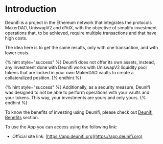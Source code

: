 # Introduction

Deunifi is a project in the Ethereum network that integrates the protocols MakerDAO, UniswapV2 and dYdX, with the objective of simplify investment operations that, to be achieved, require multiple transactions and that have high costs.

The idea here is to get the same results, only with one transaction, and with lower costs.

{% hint style="success" %}
Deunifi does not offer its own assets, instead, any investment done with Deunifi works with UniswapV2 liquidity pool tokens that are locked in your own MakerDAO vaults to create a collateralized position.
{% endhint %}

{% hint style="success" %}
Additionally, as a security measure, Deunifi was designed to not be able to perform operations with your vaults and your tokens. This way, your investments are yours and only yours.
{% endhint %}

To know the benefits of investing using Deunifi, please check out [Deunifi Benefits](core-concepts/deunifi-investments-benefits.md) section.

To use the App you can access using the following link:

* Official site link: [https://app.deunifi.org](https://app.deunifi.org)





